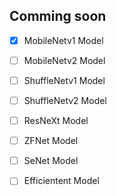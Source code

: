 ## Comming soon

- [x] MobileNetv1 Model

- [ ] MobileNetv2 Model

- [ ] ShuffleNetv1 Model

- [ ] ShuffleNetv2 Model

- [ ] ResNeXt Model

- [ ] ZFNet Model

- [ ] SeNet Model

- [ ] Efficientent Model

  

